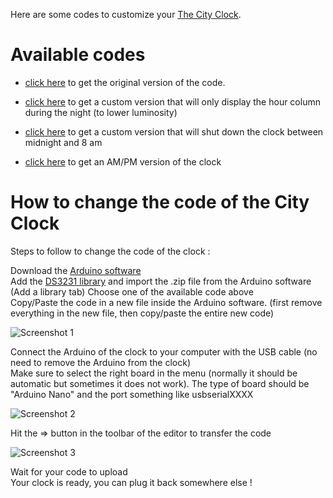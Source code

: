 Here are some codes to customize your [The City Clock](http://www.the-city-clock.com/).  

# Available codes


- [click here](https://raw.githubusercontent.com/LucasBerbesson/binary-clock/master/binary_clock/binary_clock.ino) to get the original version of the code. 

- [click here](https://raw.githubusercontent.com/LucasBerbesson/binary-clock/master/binary_clock_night_dimmed/binary_clock_night_dimmed.ino) to get a custom version that will only display the hour column during the night (to lower luminosity)

- [click here](https://raw.githubusercontent.com/LucasBerbesson/binary-clock/master/binary_clock_night_off/binary_clock_night_off2.ino) to get a custom version that will shut down the clock between midnight and 8 am

- [click here](https://raw.githubusercontent.com/LucasBerbesson/binary-clock/master/binary_clock_am_pm/binary_clock_am_pm.ino) to get an AM/PM version of the clock

# How to change the code of the City Clock 
 
 Steps to follow to change the code of the clock : 
 
Download the [Arduino software](https://www.arduino.cc/en/Main/Software)  
Add the [DS3231 library](http://www.rinkydinkelectronics.com/download.php?f=DS3231.zip) and import the .zip file from the Arduino software (Add a library tab)
Choose one of the available code above  
Copy/Paste the code in a new file inside the Arduino software. (first remove everything in the new file, then copy/paste the entire new code)  

![Screenshot 1](explanation.jpg)


Connect the Arduino of the clock to your computer with the USB cable (no need to remove the Arduino from the clock)  
Make sure to select the right board in the menu (normally it should be automatic but sometimes it does not work). 
The type of board should be "Arduino Nano" and the port something like usbserialXXXX

![Screenshot 2](explanation3.jpg)

Hit the => button in the toolbar of the editor to transfer the code  

![Screenshot 3](explanation2.jpg)


Wait for your code to upload  
Your clock is ready, you can plug it back somewhere else !
